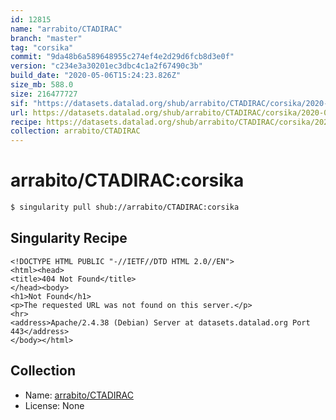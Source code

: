 ```yaml
---
id: 12815
name: "arrabito/CTADIRAC"
branch: "master"
tag: "corsika"
commit: "9da48b6a589648955c274ef4e2d29d6fcb8d3e0f"
version: "c234e3a30201ec3dbc4c1a2f67490c3b"
build_date: "2020-05-06T15:24:23.826Z"
size_mb: 588.0
size: 216477727
sif: "https://datasets.datalad.org/shub/arrabito/CTADIRAC/corsika/2020-05-06-9da48b6a-c234e3a3/c234e3a30201ec3dbc4c1a2f67490c3b.sif"
url: https://datasets.datalad.org/shub/arrabito/CTADIRAC/corsika/2020-05-06-9da48b6a-c234e3a3/
recipe: https://datasets.datalad.org/shub/arrabito/CTADIRAC/corsika/2020-05-06-9da48b6a-c234e3a3/Singularity
collection: arrabito/CTADIRAC
---
```


# arrabito/CTADIRAC:corsika

```bash
$ singularity pull shub://arrabito/CTADIRAC:corsika
```

## Singularity Recipe

```singularity
<!DOCTYPE HTML PUBLIC "-//IETF//DTD HTML 2.0//EN">
<html><head>
<title>404 Not Found</title>
</head><body>
<h1>Not Found</h1>
<p>The requested URL was not found on this server.</p>
<hr>
<address>Apache/2.4.38 (Debian) Server at datasets.datalad.org Port 443</address>
</body></html>
```

## Collection

 - Name: [arrabito/CTADIRAC](https://github.com/arrabito/CTADIRAC)
 - License: None

